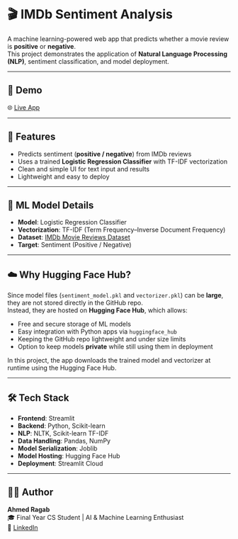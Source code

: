 # 🎬 IMDb Sentiment Analysis

A machine learning-powered web app that predicts whether a movie review is **positive** or **negative**.  
This project demonstrates the application of **Natural Language Processing (NLP)**, sentiment classification, and model deployment.

---

## 🚀 Demo

🌐 [Live App](https://imdb-sentiment-analysis-jgnxtzby3uuwsimweuny3s.streamlit.app/)

---

## 📌 Features

- Predicts sentiment (**positive / negative**) from IMDb reviews  
- Uses a trained **Logistic Regression Classifier** with TF-IDF vectorization  
- Clean and simple UI for text input and results  
- Lightweight and easy to deploy  

---

## 🧠 ML Model Details

- **Model**: Logistic Regression Classifier  
- **Vectorization**: TF-IDF (Term Frequency–Inverse Document Frequency)  
- **Dataset**: [IMDb Movie Reviews Dataset]([https://ai.stanford.edu/~amaas/data/sentiment/](https://www.kaggle.com/datasets/lakshmi25npathi/imdb-dataset-of-50k-movie-reviews))  
- **Target**: Sentiment (Positive / Negative)  

---

## ☁️ Why Hugging Face Hub?

Since model files (`sentiment_model.pkl` and `vectorizer.pkl`) can be **large**, they are not stored directly in the GitHub repo.  
Instead, they are hosted on **Hugging Face Hub**, which allows:

- Free and secure storage of ML models  
- Easy integration with Python apps via `huggingface_hub`  
- Keeping the GitHub repo lightweight and under size limits  
- Option to keep models **private** while still using them in deployment  

In this project, the app downloads the trained model and vectorizer at runtime using the Hugging Face Hub.

---

## 🛠 Tech Stack

- **Frontend**: Streamlit  
- **Backend**: Python, Scikit-learn  
- **NLP**: NLTK, Scikit-learn TF-IDF  
- **Data Handling**: Pandas, NumPy  
- **Model Serialization**: Joblib  
- **Model Hosting**: Hugging Face Hub  
- **Deployment**: Streamlit Cloud  

---

## 🙋‍♂️ Author

**Ahmed Ragab**  
🎓 Final Year CS Student | AI & Machine Learning Enthusiast  
🔗 [LinkedIn](https://www.linkedin.com/in/ahmed-ragab-29a547218/)
